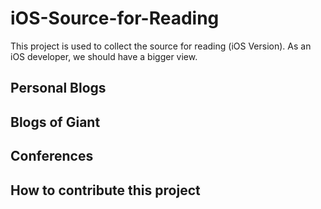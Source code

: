 # iOS-Source-for-Reading
This project is used to collect the source for reading (iOS Version). 
As an iOS developer, we should have a bigger view. 

## Personal Blogs

## Blogs of Giant

## Conferences


## How to contribute this project
